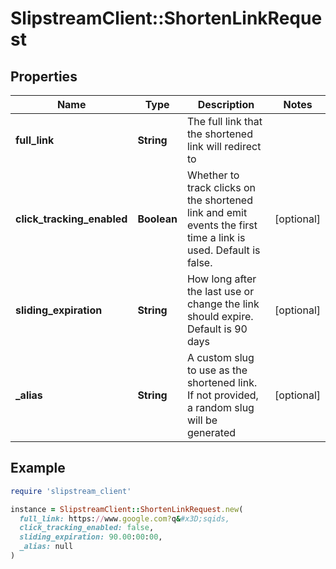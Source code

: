 # SlipstreamClient::ShortenLinkRequest

## Properties

| Name | Type | Description | Notes |
| ---- | ---- | ----------- | ----- |
| **full_link** | **String** | The full link that the shortened link will redirect to |  |
| **click_tracking_enabled** | **Boolean** | Whether to track clicks on the shortened link and emit events the first time a link is used. Default is false. | [optional] |
| **sliding_expiration** | **String** | How long after the last use or change the link should expire. Default is 90 days | [optional] |
| **_alias** | **String** | A custom slug to use as the shortened link. If not provided, a random slug will be generated | [optional] |

## Example

```ruby
require 'slipstream_client'

instance = SlipstreamClient::ShortenLinkRequest.new(
  full_link: https://www.google.com?q&#x3D;sqids,
  click_tracking_enabled: false,
  sliding_expiration: 90.00:00:00,
  _alias: null
)
```


